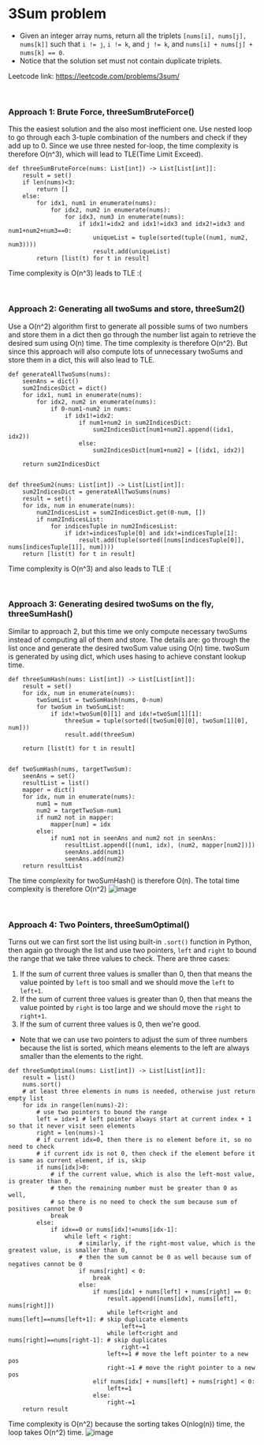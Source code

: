 # 3Sum problem
* Given an integer array nums, return all the triplets `[nums[i], nums[j], nums[k]]` such that `i != j`, `i != k`, and `j != k`, and `nums[i] + nums[j] + nums[k] == 0`.
* Notice that the solution set must not contain duplicate triplets.

Leetcode link: https://leetcode.com/problems/3sum/

<br />

### Approach 1: Brute Force, threeSumBruteForce()
This the easiest solution and the also most inefficient one. Use nested loop to go through each 3-tuple combination of the numbers and check if they add up to 0. Since we use three nested for-loop, the time complexity is therefore O(n^3), which will lead to TLE(Time Limit Exceed).

```python3
def threeSumBruteForce(nums: List[int]) -> List[List[int]]:
    result = set()
    if len(nums)<3:
        return []
    else:
        for idx1, num1 in enumerate(nums):
            for idx2, num2 in enumerate(nums):
                for idx3, num3 in enumerate(nums):
                    if idx1!=idx2 and idx1!=idx3 and idx2!=idx3 and num1+num2+num3==0:
                        uniqueList = tuple(sorted(tuple((num1, num2, num3))))
                        result.add(uniqueList)
        return [list(t) for t in result]
```

Time complexity is O(n^3) leads to TLE :(


<br />

### Approach 2: Generating all twoSums and store, threeSum2()
Use a O(n^2) algorithm first to generate all possible sums of two numbers and store them in a dict then go through the number list again to retrieve the desired sum using O(n) time. The time complexity is therefore O(n^2). But since this approach will also compute lots of unnecessary twoSums and store them in a dict, this will also lead to TLE.

```python3
def generateAllTwoSums(nums):
    seenAns = dict()
    sum2IndicesDict = dict()
    for idx1, num1 in enumerate(nums):
        for idx2, num2 in enumerate(nums):
            if 0-num1-num2 in nums:
                if idx1!=idx2:
                    if num1+num2 in sum2IndicesDict:
                        sum2IndicesDict[num1+num2].append((idx1, idx2))
                    else:
                        sum2IndicesDict[num1+num2] = [(idx1, idx2)]
               
    return sum2IndicesDict


def threeSum2(nums: List[int]) -> List[List[int]]:
    sum2IndicesDict = generateAllTwoSums(nums)
    result = set()
    for idx, num in enumerate(nums):
        num2IndicesList = sum2IndicesDict.get(0-num, [])
        if num2IndicesList:
            for indicesTuple in num2IndicesList:
                if idx!=indicesTuple[0] and idx!=indicesTuple[1]:
                    result.add(tuple(sorted([nums[indicesTuple[0]], nums[indicesTuple[1]], num])))
    return [list(t) for t in result]
```

Time complexity is O(n^3) and also leads to TLE :(

<br />

### Approach 3: Generating desired twoSums on the fly, threeSumHash()
Similar to approach 2, but this time we only compute necessary twoSums instead of computing all of them and store. The details are: go through the list once and generate the desired twoSum value using O(n) time. twoSum is generated by using dict, which uses hasing to achieve constant lookup time. 

```python3
def threeSumHash(nums: List[int]) -> List[List[int]]:
    result = set()
    for idx, num in enumerate(nums):
        twoSumList = twoSumHash(nums, 0-num)
        for twoSum in twoSumList:
            if idx!=twoSum[0][1] and idx!=twoSum[1][1]:
                threeSum = tuple(sorted([twoSum[0][0], twoSum[1][0], num]))
                result.add(threeSum)

    return [list(t) for t in result]
    
    
def twoSumHash(nums, targetTwoSum):
    seenAns = set()
    resultList = list()
    mapper = dict()
    for idx, num in enumerate(nums):
        num1 = num
        num2 = targetTwoSum-num1
        if num2 not in mapper:
            mapper[num] = idx
        else:
            if num1 not in seenAns and num2 not in seenAns:
                resultList.append([(num1, idx), (num2, mapper[num2])])
                seenAns.add(num1)
                seenAns.add(num2)
    return resultList
```

The time complexity for twoSumHash() is therefore O(n). The total time complexity is therefore O(n^2)
![image](https://user-images.githubusercontent.com/25105806/119203779-c62a3a80-ba48-11eb-82e6-6ff42952bc69.png)


<br />

### Approach 4: Two Pointers, threeSumOptimal()
Turns out we can first sort the list using built-in `.sort()` function in Python, then again go through the list and use two pointers, `left` and `right` to bound the range that we take three values to check. There are three cases:
1. If the sum of current three values is smaller than 0, then that means the value pointed by `left` is too small and we should move the `left` to `left+1`.
2. If the sum of current three values is greater than 0, then that means the value pointed by `right` is too large and we should move the `right` to `right+1`.
3. If the sum of current three values is 0, then we're good.

* Note that we can use two pointers to adjust the sum of three numbers because the list is sorted, which means elements to the left are always smaller than the elements to the right.

```python3
def threeSumOptimal(nums: List[int]) -> List[List[int]]:
    result = list()
    nums.sort()
    # at least three elements in nums is needed, otherwise just return empty list
    for idx in range(len(nums)-2):
        # use two pointers to bound the range
        left = idx+1 # left pointer always start at current index + 1 so that it never visit seen elements
        right = len(nums)-1
        # if current idx=0, then there is no element before it, so no need to check
        # if current idx is not 0, then check if the element before it is same as current element, if is, skip
        if nums[idx]>0:
            # if the current value, which is also the left-most value, is greater than 0, 
            # then the remaining number must be greater than 0 as well, 
            # so there is no need to check the sum because sum of positives cannot be 0
            break
        else:
            if idx==0 or nums[idx]!=nums[idx-1]:
                while left < right:
                    # similarly, if the right-most value, which is the greatest value, is smaller than 0, 
                    # then the sum cannot be 0 as well because sum of negatives cannot be 0
                    if nums[right] < 0:
                        break
                    else:
                        if nums[idx] + nums[left] + nums[right] == 0:
                            result.append([nums[idx], nums[left], nums[right]])
                            while left<right and nums[left]==nums[left+1]: # skip duplicate elements
                                left+=1
                            while left<right and nums[right]==nums[right-1]: # skip duplicates
                                right-=1
                            left+=1 # move the left pointer to a new pos
                            right-=1 # move the right pointer to a new pos
                        elif nums[idx] + nums[left] + nums[right] < 0:
                            left+=1
                        else:
                            right-=1
    return result

```

Time complexity is O(n^2) because the sorting takes O(nlog(n)) time, the loop takes O(n^2) time.
![image](https://user-images.githubusercontent.com/25105806/119204207-b9f2ad00-ba49-11eb-8463-cc5817059055.png)

